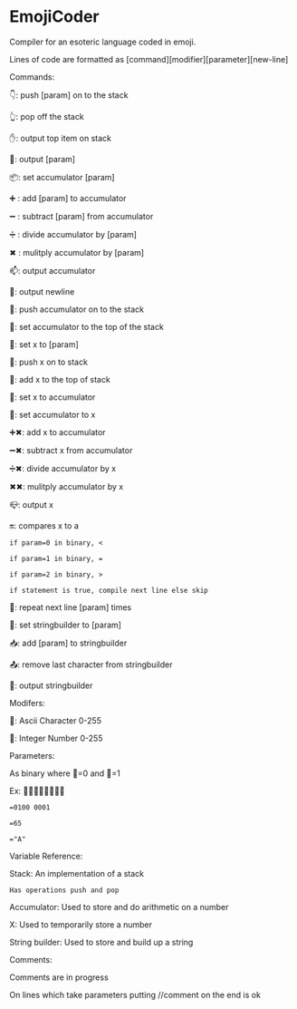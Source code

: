 # EmojiCoder
Compiler for an esoteric language coded in emoji. 


Lines of code are formatted as [command][modifier][parameter][new-line]


Commands:

👇: push [param] on to the stack

👆: pop off the stack

✋: output top item on stack

👋:	output [param] 

📦: set accumulator [param]

➕ : add [param] to accumulator 

➖ : subtract [param] from accumulator 

➗ : divide accumulator by [param]

✖ : mulitply accumulator by [param]

📫: output accumulator

📝: output newline

🔻: push accumulator on to the stack

🔺: set accumulator to the top of the stack

🎒: set x to [param]

🚥: push x on to stack

🚦: add x to the top of stack

🔹: set x to accumulator

🔸: set accumulator to x

➕✖: add x to accumulator 

➖✖: subtract x from accumulator 

➗✖: divide accumulator by x

✖✖: mulitply accumulator by x

📪: output x

🔛: compares x to a

	if param=0 in binary, <

	if param=1 in binary, =

	if param=2 in binary, >

	if statement is true, compile next line else skip

🔁: repeat next line [param] times

📧: set stringbuilder to [param]

📥: add [param] to stringbuilder

📤: remove last character from stringbuilder

📨: output stringbuilder

Modifers:

🔡: Ascii Character 0-255

🔢: Integer Number 0-255


Parameters:

As binary where 🌚=0 and 🌝=1

Ex: 🌚🌝🌚🌚🌚🌚🌚🌝

	=0100 0001

	=65

	="A"


Variable Reference:

Stack: An implementation of a stack

	Has operations push and pop

Accumulator: Used to store and do arithmetic on a number

X: Used to temporarily store a number

String builder: Used to store and build up a string


Comments:

Comments are in progress

On lines which take parameters putting //comment on the end is ok
